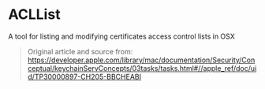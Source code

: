 # ACLList
A tool for listing and modifying certificates access control lists in OSX

> Original article and source from: https://developer.apple.com/library/mac/documentation/Security/Conceptual/keychainServConcepts/03tasks/tasks.html#//apple_ref/doc/uid/TP30000897-CH205-BBCHEABI